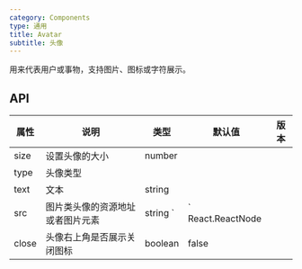 ```yaml
---
category: Components
type: 通用
title: Avatar
subtitle: 头像
---
```


用来代表用户或事物，支持图片、图标或字符展示。

## API

| 属性         | 说明                 | 类型                                                                       | 默认值    | 版本 |
| ------------| -------------------- | -------------------------------------------------------------------------- | --------- | ---- |
| size        | 设置头像的大小        | number                                                                     |            |      |
| type        | 头像类型             |                                                                      |            |      |
| text        | 文本                 |  string                                                                    |            |      |
| src        | 图片类头像的资源地址或者图片元素      |  string `|` React.ReactNode                          |            |      |
| close        | 头像右上角是否展示关闭图标      |  boolean                          |     false       |      |
